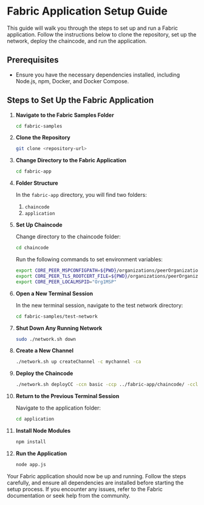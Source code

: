 # Fabric Application Setup Guide

This guide will walk you through the steps to set up and run a Fabric application. Follow the instructions below to clone the repository, set up the network, deploy the chaincode, and run the application.

## Prerequisites

- Ensure you have the necessary dependencies installed, including Node.js, npm, Docker, and Docker Compose.

## Steps to Set Up the Fabric Application

1. **Navigate to the Fabric Samples Folder**

    ```sh
    cd fabric-samples
    ```

2. **Clone the Repository**

    ```sh
    git clone <repository-url>
    ```

3. **Change Directory to the Fabric Application**

    ```sh
    cd fabric-app
    ```

4. **Folder Structure**

    In the `fabric-app` directory, you will find two folders:
    1. `chaincode`
    2. `application`

5. **Set Up Chaincode**

    Change directory to the chaincode folder:

    ```sh
    cd chaincode
    ```

    Run the following commands to set environment variables:

    ```sh
    export CORE_PEER_MSPCONFIGPATH=${PWD}/organizations/peerOrganizations/org1.example.com/users/Admin@org1.example.com/msp
    export CORE_PEER_TLS_ROOTCERT_FILE=${PWD}/organizations/peerOrganizations/org1.example.com/peers/peer0.org1.example.com/tls/ca.crt
    export CORE_PEER_LOCALMSPID="Org1MSP"
    ```

6. **Open a New Terminal Session**

    In the new terminal session, navigate to the test network directory:

    ```sh
    cd fabric-samples/test-network
    ```

7. **Shut Down Any Running Network**

    ```sh
    sudo ./network.sh down
    ```

8. **Create a New Channel**

    ```sh
    ./network.sh up createChannel -c mychannel -ca
    ```

9. **Deploy the Chaincode**

    ```sh
    ./network.sh deployCC -ccn basic -ccp ../fabric-app/chaincode/ -ccl javascript
    ```

10. **Return to the Previous Terminal Session**

    Navigate to the application folder:

    ```sh
    cd application
    ```

11. **Install Node Modules**

    ```sh
    npm install
    ```

12. **Run the Application**

    ```sh
    node app.js
    ```

Your Fabric application should now be up and running. Follow the steps carefully, and ensure all dependencies are installed before starting the setup process. If you encounter any issues, refer to the Fabric documentation or seek help from the community.